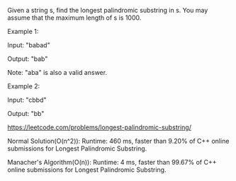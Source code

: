 Given a string s, find the longest palindromic substring in s. You may assume that the maximum length of s is 1000.

Example 1:

Input: "babad"

Output: "bab"

Note: "aba" is also a valid answer.

Example 2:

Input: "cbbd"

Output: "bb"

https://leetcode.com/problems/longest-palindromic-substring/

Normal Solution(O(n^2)): Runtime: 460 ms, faster than 9.20% of C++ online submissions for Longest Palindromic Substring.

Manacher's Algorithm(O(n)): Runtime: 4 ms, faster than 99.67% of C++ online submissions for Longest Palindromic Substring.
